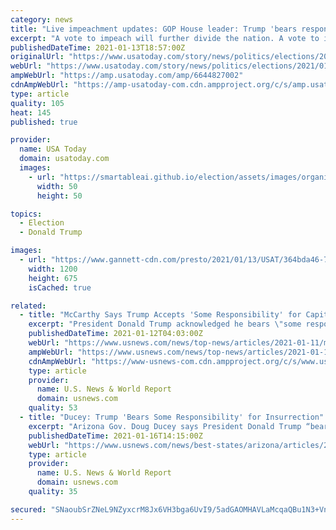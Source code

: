 ```yaml
---
category: news
title: "Live impeachment updates: GOP House leader: Trump 'bears responsibility' for riot, but impeachment a 'mistake'"
excerpt: "A vote to impeach will further divide the nation. A vote to impeach will further fan the flames of partisan division,\" Rep. Kevin McCarthy said."
publishedDateTime: 2021-01-13T18:57:00Z
originalUrl: "https://www.usatoday.com/story/news/politics/elections/2021/01/13/impeachment-live-updates-house-vote-gop-rift-trump-grows/6644827002/"
webUrl: "https://www.usatoday.com/story/news/politics/elections/2021/01/13/impeachment-live-updates-house-vote-gop-rift-trump-grows/6644827002/"
ampWebUrl: "https://amp.usatoday.com/amp/6644827002"
cdnAmpWebUrl: "https://amp-usatoday-com.cdn.ampproject.org/c/s/amp.usatoday.com/amp/6644827002"
type: article
quality: 105
heat: 145
published: true

provider:
  name: USA Today
  domain: usatoday.com
  images:
    - url: "https://smartableai.github.io/election/assets/images/organizations/usatoday.com-50x50.jpg"
      width: 50
      height: 50

topics:
  - Election
  - Donald Trump

images:
  - url: "https://www.gannett-cdn.com/presto/2021/01/13/USAT/364bda46-7631-4195-8825-20cfb2fad595-AP_Trump_Impeachment_2.jpg?auto=webp&crop=4121,2319,x0,y209&format=pjpg&width=1200"
    width: 1200
    height: 675
    isCached: true

related:
  - title: "McCarthy Says Trump Accepts 'Some Responsibility' for Capitol Riot-Sources"
    excerpt: "President Donald Trump acknowledged he bears \"some responsibility\" for an assault on the U.S. Capitol last week, Republican congressional leader Kevin McCarthy told party lawmakers on Monday, according to two people familiar with McCarthy's briefing."
    publishedDateTime: 2021-01-12T04:03:00Z
    webUrl: "https://www.usnews.com/news/top-news/articles/2021-01-11/mccarthy-says-trump-accepts-some-responsibility-for-capitol-riot-sources"
    ampWebUrl: "https://www.usnews.com/news/top-news/articles/2021-01-11/mccarthy-says-trump-accepts-some-responsibility-for-capitol-riot-sources?context=amp"
    cdnAmpWebUrl: "https://www-usnews-com.cdn.ampproject.org/c/s/www.usnews.com/news/top-news/articles/2021-01-11/mccarthy-says-trump-accepts-some-responsibility-for-capitol-riot-sources?context=amp"
    type: article
    provider:
      name: U.S. News & World Report
      domain: usnews.com
    quality: 53
  - title: "Ducey: Trump 'Bears Some Responsibility' for Insurrection"
    excerpt: "Arizona Gov. Doug Ducey says President Donald Trump “bears some responsibility” for the insurrection at the U.S. Capitol last week but he does not support impeachment."
    publishedDateTime: 2021-01-16T14:15:00Z
    webUrl: "https://www.usnews.com/news/best-states/arizona/articles/2021-01-14/arizona-gov-ducey-to-attend-biden-inauguration"
    type: article
    provider:
      name: U.S. News & World Report
      domain: usnews.com
    quality: 35

secured: "SNaoubSrZNeL9NZyxcrM8Jx6VH3bga6UvI9/5adGAOMHAVLaMcqaQBu1N3+Vn1enrtAx9sP/IKtg3xJACs+sBqZ4icQyOvivbZahxGkAaPYT4FF/KaV0iL6JEvZZM0zXv/cG+p1q7rNtMzmjnRG6/bAcc/wGUNReNocMfHpisJ5+DFuV8adiVmX7zNuycXUK+C148+8CnUHE/gG3Q4Ia/iyMkSWfK8r6ZKry3y/vAQicDDaMOQytI8EP5Ebvi9GwkKSCXelwTRo/8UlQE2Srez3XX/r4GCN5DniKjQ9KT/rsB5+GpWLtLXKJSavCrZI3Cr/a/+zkZ950VnPPw8IVS0HpUZ3eIx1wSWQDxCqP9zo=;LDbEoFucDYeYqDKsJsrOcQ=="
---
```


